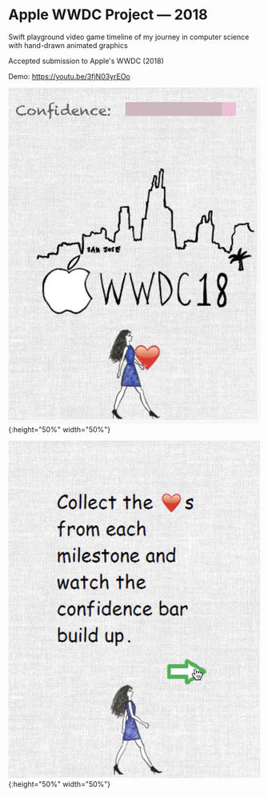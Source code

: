 # Apple WWDC Project — 2018

Swift playground video game timeline of my journey in computer science with hand-drawn animated graphics

Accepted submission to Apple's WWDC (2018) 

Demo: https://youtu.be/3fjN03yrEOo

![Screenshot](https://github.com/grxcezhxng/applewwdc/blob/master/Screenshots/destination.png) {:height="50%" width="50%"}

![Screenshot2](https://github.com/grxcezhxng/applewwdc/blob/master/Screenshots/screen2.png) {:height="50%" width="50%"}

